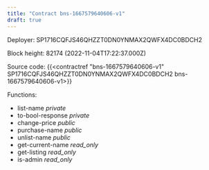 ```yaml
---
title: "Contract bns-1667579640606-v1"
draft: true
---
```

Deployer: SP1716CQFJS46QHZZT0DN0YNMAX2QWFX4DC0BDCH2


 



Block height: 82174 (2022-11-04T17:22:37.000Z)

Source code: {{<contractref "bns-1667579640606-v1" SP1716CQFJS46QHZZT0DN0YNMAX2QWFX4DC0BDCH2 bns-1667579640606-v1>}}

Functions:

* list-name _private_
* to-bool-response _private_
* change-price _public_
* purchase-name _public_
* unlist-name _public_
* get-current-name _read_only_
* get-listing _read_only_
* is-admin _read_only_
